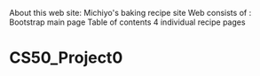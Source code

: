 About this web site: Michiyo's baking recipe site
Web consists of :
Bootstrap main page
Table of contents
4 individual recipe pages
# CS50_Project0
